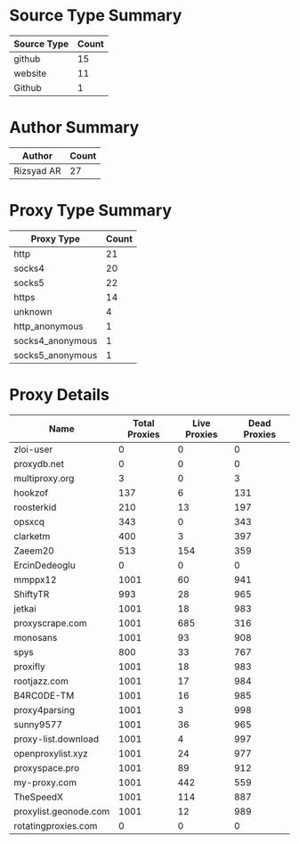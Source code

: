 # Source Type Summary

| Source Type | Count |
|-------------|-------|
| github | 15 |
| website | 11 |
| Github | 1 |


# Author Summary

| Author | Count |
|--------|-------|
| Rizsyad AR | 27 |


# Proxy Type Summary

| Proxy Type | Count |
|------------|-------|
| http | 21 |
| socks4 | 20 |
| socks5 | 22 |
| https | 14 |
| unknown | 4 |
| http_anonymous | 1 |
| socks4_anonymous | 1 |
| socks5_anonymous | 1 |


# Proxy Details

| Name | Total Proxies | Live Proxies | Dead Proxies |
|------|---------------|--------------|---------------|
| zloi-user | 0 | 0 | 0 |
| proxydb.net | 0 | 0 | 0 |
| multiproxy.org | 3 | 0 | 3 |
| hookzof | 137 | 6 | 131 |
| roosterkid | 210 | 13 | 197 |
| opsxcq | 343 | 0 | 343 |
| clarketm | 400 | 3 | 397 |
| Zaeem20 | 513 | 154 | 359 |
| ErcinDedeoglu | 0 | 0 | 0 |
| mmppx12 | 1001 | 60 | 941 |
| ShiftyTR | 993 | 28 | 965 |
| jetkai | 1001 | 18 | 983 |
| proxyscrape.com | 1001 | 685 | 316 |
| monosans | 1001 | 93 | 908 |
| spys | 800 | 33 | 767 |
| proxifly | 1001 | 18 | 983 |
| rootjazz.com | 1001 | 17 | 984 |
| B4RC0DE-TM | 1001 | 16 | 985 |
| proxy4parsing | 1001 | 3 | 998 |
| sunny9577 | 1001 | 36 | 965 |
| proxy-list.download | 1001 | 4 | 997 |
| openproxylist.xyz | 1001 | 24 | 977 |
| proxyspace.pro | 1001 | 89 | 912 |
| my-proxy.com | 1001 | 442 | 559 |
| TheSpeedX | 1001 | 114 | 887 |
| proxylist.geonode.com | 1001 | 12 | 989 |
| rotatingproxies.com | 0 | 0 | 0 |
